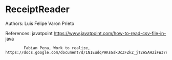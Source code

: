 # ReceiptReader

Authors: Luis Felipe Varon Prieto

References: javatpoint https://www.javatpoint.com/how-to-read-csv-file-in-java

            Fabian Pena, Work to realize, https://docs.google.com/document/d/1N1EudqP9KsGskUcZFZk2_jT2eSAH2iFW37ejmn9emoE/edit
